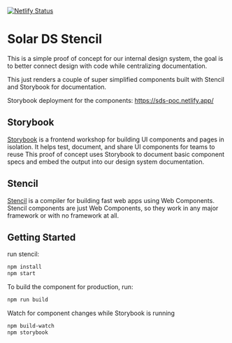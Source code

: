 [![Netlify Status](https://api.netlify.com/api/v1/badges/fafc3a03-5dc8-4753-b387-18dcf39906cf/deploy-status)](https://app.netlify.com/sites/sds-poc/deploys)

# Solar DS Stencil

This is a simple proof of concept for our internal design system, the goal is to better connect design with code while centralizing documentation.

This just renders a couple of super simplified components built with Stencil and Storybook for documentation.

Storybook deployment for the components:
https://sds-poc.netlify.app/  

## Storybook

[Storybook](https://storybook.js.org/docs/react/get-started/why-storybook) is a frontend workshop for building UI components and pages in isolation. It helps test, document, and share UI components for teams to reuse
This proof of concept uses Storybook to document basic component specs and embed the output into our design system documentation.

## Stencil

[Stencil](https://stenciljs.com/) is a compiler for building fast web apps using Web Components. Stencil components are just Web Components, so they work in any major framework or with no framework at all.

## Getting Started

run stencil:

```bash
npm install
npm start
```

To build the component for production, run:

```bash
npm run build
```

Watch for component changes while Storybook is running

```bash
npm build-watch
npm storybook
```
